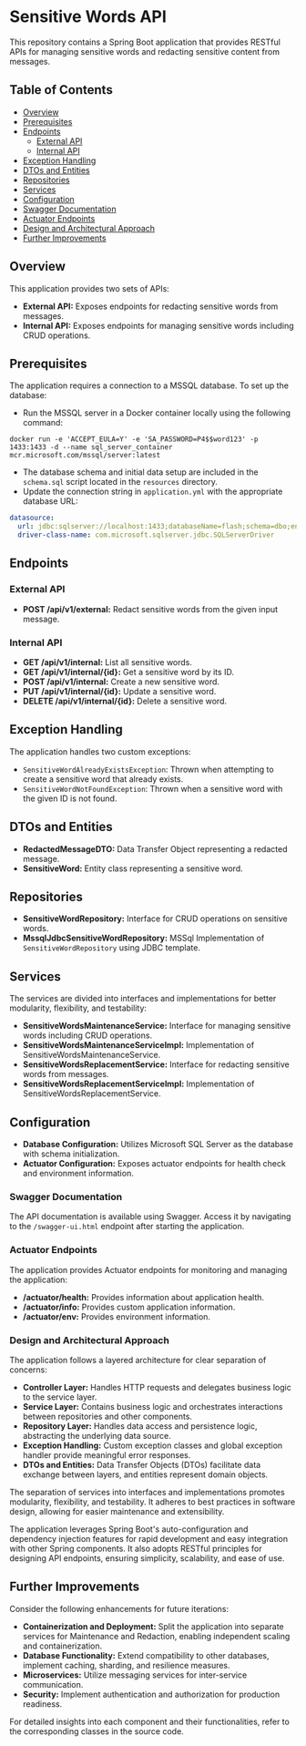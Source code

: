 # Sensitive Words API

This repository contains a Spring Boot application that provides RESTful APIs for managing sensitive words and redacting sensitive content from messages.

## Table of Contents

- [Overview](#overview)
- [Prerequisites](#prerequisites)
- [Endpoints](#endpoints)
    - [External API](#external-api)
    - [Internal API](#internal-api)
- [Exception Handling](#exception-handling)
- [DTOs and Entities](#dtos-and-entities)
- [Repositories](#repositories)
- [Services](#services)
- [Configuration](#configuration)
- [Swagger Documentation](#swagger-documentation)
- [Actuator Endpoints](#actuator-endpoints)
- [Design and Architectural Approach](#design-and-architectural-approach)
- [Further Improvements](#further-improvements)



## Overview

This application provides two sets of APIs:

- **External API:** Exposes endpoints for redacting sensitive words from messages.
- **Internal API:** Exposes endpoints for managing sensitive words including CRUD operations.

## Prerequisites

The application requires a connection to a MSSQL database. To set up the database:

- Run the MSSQL server in a Docker container locally using the following command:

```shell
docker run -e 'ACCEPT_EULA=Y' -e 'SA_PASSWORD=P4$$word123' -p 1433:1433 -d --name sql_server_container mcr.microsoft.com/mssql/server:latest
```

- The database schema and initial data setup are included in the `schema.sql` script located in the `resources` directory.
- Update the connection string in `application.yml` with the appropriate database URL:

```yaml
datasource:
  url: jdbc:sqlserver://localhost:1433;databaseName=flash;schema=dbo;encrypt=false
  driver-class-name: com.microsoft.sqlserver.jdbc.SQLServerDriver
```

## Endpoints

### External API

- **POST /api/v1/external:** Redact sensitive words from the given input message.

### Internal API

- **GET /api/v1/internal:** List all sensitive words.
- **GET /api/v1/internal/{id}:** Get a sensitive word by its ID.
- **POST /api/v1/internal:** Create a new sensitive word.
- **PUT /api/v1/internal/{id}:** Update a sensitive word.
- **DELETE /api/v1/internal/{id}:** Delete a sensitive word.

## Exception Handling

The application handles two custom exceptions:

- `SensitiveWordAlreadyExistsException`: Thrown when attempting to create a sensitive word that already exists.
- `SensitiveWordNotFoundException`: Thrown when a sensitive word with the given ID is not found.

## DTOs and Entities

- **RedactedMessageDTO:** Data Transfer Object representing a redacted message.
- **SensitiveWord:** Entity class representing a sensitive word.

## Repositories

- **SensitiveWordRepository:** Interface for CRUD operations on sensitive words.
- **MssqlJdbcSensitiveWordRepository:** MSSql Implementation of `SensitiveWordRepository` using JDBC template.

## Services

The services are divided into interfaces and implementations for better modularity, flexibility, and testability:

- **SensitiveWordsMaintenanceService:** Interface for managing sensitive words including CRUD operations.
- **SensitiveWordsMaintenanceServiceImpl:** Implementation of SensitiveWordsMaintenanceService.
- **SensitiveWordsReplacementService:** Interface for redacting sensitive words from messages.
- **SensitiveWordsReplacementServiceImpl:** Implementation of SensitiveWordsReplacementService.

## Configuration

- **Database Configuration:** Utilizes Microsoft SQL Server as the database with schema initialization.
- **Actuator Configuration:** Exposes actuator endpoints for health check and environment information.

### Swagger Documentation

The API documentation is available using Swagger. Access it by navigating to the `/swagger-ui.html` endpoint after starting the application.

### Actuator Endpoints

The application provides Actuator endpoints for monitoring and managing the application:

- **/actuator/health:** Provides information about application health.
- **/actuator/info:** Provides custom application information.
- **/actuator/env:** Provides environment information.

### Design and Architectural Approach

The application follows a layered architecture for clear separation of concerns:

- **Controller Layer:** Handles HTTP requests and delegates business logic to the service layer.
- **Service Layer:** Contains business logic and orchestrates interactions between repositories and other components.
- **Repository Layer:** Handles data access and persistence logic, abstracting the underlying data source.
- **Exception Handling:** Custom exception classes and global exception handler provide meaningful error responses.
- **DTOs and Entities:** Data Transfer Objects (DTOs) facilitate data exchange between layers, and entities represent domain objects.

The separation of services into interfaces and implementations promotes modularity, flexibility, and testability. It adheres to best practices in software design, allowing for easier maintenance and extensibility.

The application leverages Spring Boot's auto-configuration and dependency injection features for rapid development and easy integration with other Spring components. It also adopts RESTful principles for designing API endpoints, ensuring simplicity, scalability, and ease of use.

## Further Improvements

Consider the following enhancements for future iterations:

- **Containerization and Deployment:** Split the application into separate services for Maintenance and Redaction, enabling independent scaling and containerization.
- **Database Functionality:** Extend compatibility to other databases, implement caching, sharding, and resilience measures.
- **Microservices:** Utilize messaging services for inter-service communication.
- **Security:** Implement authentication and authorization for production readiness.

For detailed insights into each component and their functionalities, refer to the corresponding classes in the source code.